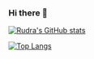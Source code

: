 ### Hi there 👋

[![Rudra's GitHub stats](https://github-readme-stats.vercel.app/api?username=Rudra-IITM&hide=stars&show_icons=true&theme=github_dark_dimmed)](https://github.com/Rudra-IITM/github-readme-stats)

[![Top Langs](https://github-readme-stats.vercel.app/api/top-langs/?username=Rudra-IITM&layout=compact&theme=github_dark_dimmed&show_icons=true)](https://github.com/Rudra-IITM/github-readme-stats)
